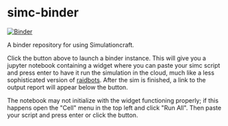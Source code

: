 # simc-binder
[![Binder](https://mybinder.org/badge.svg)](https://mybinder.org/v2/gh/adamjorr/simc-binder/master?urlpath=apps%2Findex.ipynb)

A binder repository for using Simulationcraft.

Click the button above to launch a binder instance.
This will give you a jupyter notebook containing a widget where you can paste your simc 
script and press enter to have it run the simulation in the cloud, much like a less 
sophisticated version of [raidbots](https://www.raidbots.com/simbot).
After the sim is finished, a link to the output report will appear below the button.

The notebook may not initialize with the widget functioning properly; if this happens open 
the "Cell" menu in the top left and click "Run All". Then paste your script and press enter 
or click the button.

